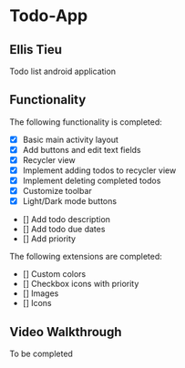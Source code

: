 # Todo-App

## Ellis Tieu

Todo list android application

## Functionality

The following functionality is completed:

* [x] Basic main activity layout
* [x] Add buttons and edit text fields
* [x] Recycler view 
* [x] Implement adding todos to recycler view
* [x] Implement deleting completed todos
* [x] Customize toolbar
* [x] Light/Dark mode buttons
* [] Add todo description 
* [] Add todo due dates
* [] Add priority

The following extensions are completed:
* [] Custom colors
* [] Checkbox icons with priority
* [] Images
* [] Icons

## Video Walkthrough 

To be completed
